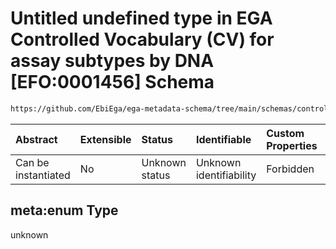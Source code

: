 # Untitled undefined type in EGA Controlled Vocabulary (CV) for assay subtypes by DNA \[EFO:0001456] Schema

```txt
https://github.com/EbiEga/ega-metadata-schema/tree/main/schemas/controlled_vocabulary_schemas/EGA.cv.assay_subtype_by_dna.json#/meta:enum
```



| Abstract            | Extensible | Status         | Identifiable            | Custom Properties | Additional Properties | Access Restrictions | Defined In                                                                                                                                      |
| :------------------ | :--------- | :------------- | :---------------------- | :---------------- | :-------------------- | :------------------ | :---------------------------------------------------------------------------------------------------------------------------------------------- |
| Can be instantiated | No         | Unknown status | Unknown identifiability | Forbidden         | Allowed               | none                | [EGA.cv.assay\_subtype\_by\_dna.json\*](../../../schemas/controlled_vocabulary_schemas/EGA.cv.assay_subtype_by_dna.json "open original schema") |

## meta:enum Type

unknown
